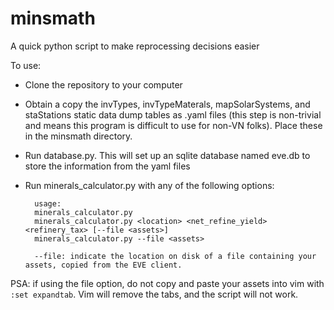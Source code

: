 minsmath
========

A quick python script to make reprocessing decisions easier

To use:
* Clone the repository to your computer
* Obtain a copy the invTypes, invTypeMaterals, mapSolarSystems, and staStations static data dump tables as .yaml files (this step is non-trivial and means this program is difficult to use for non-VN folks). Place these in the minsmath directory.
* Run database.py. This will set up an sqlite database named eve.db to store the information from the yaml files
* Run minerals\_calculator.py with any of the following options:

        usage: 
        minerals_calculator.py    
        minerals_calculator.py <location> <net_refine_yield> <refinery_tax> [--file <assets>]    
        minerals_calculator.py --file <assets>

        --file: indicate the location on disk of a file containing your assets, copied from the EVE client.    

PSA: if using the file option, do not copy and paste your assets into vim with `:set expandtab`. Vim will remove the tabs, and the script will not work.